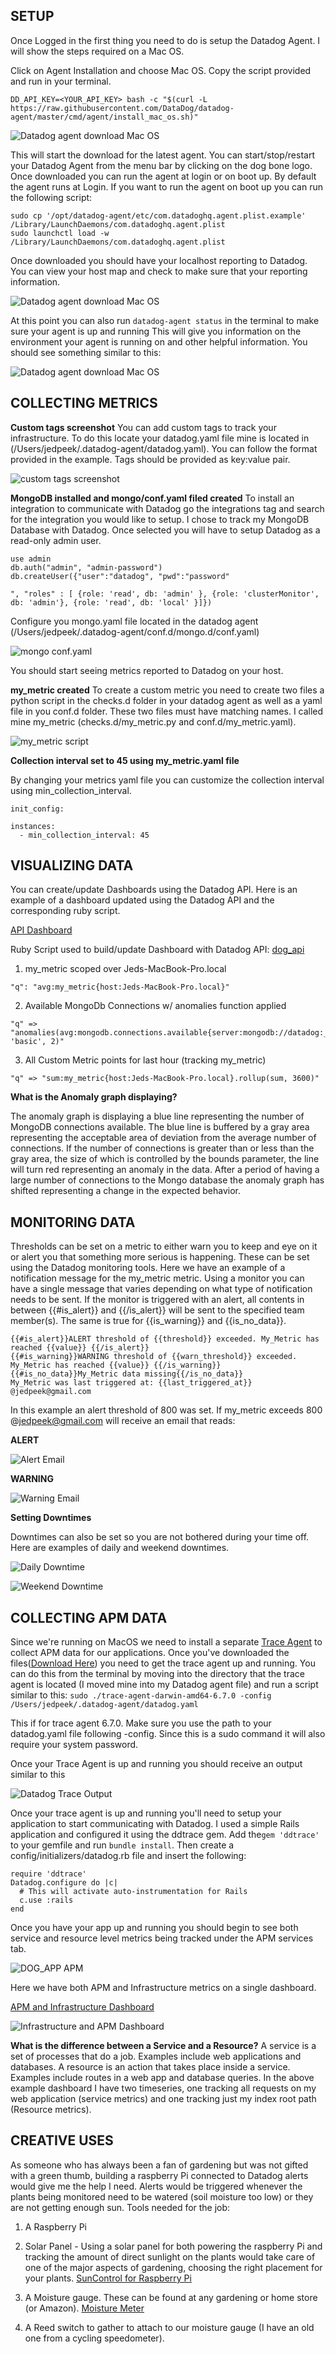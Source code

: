 ## SETUP

Once Logged in the first thing you need to do is setup the Datadog Agent.
I will show the steps required on a Mac OS.

Click on Agent Installation and choose Mac OS.
Copy the script provided and run in your terminal.

```
DD_API_KEY=<YOUR_API_KEY> bash -c "$(curl -L https://raw.githubusercontent.com/DataDog/datadog-agent/master/cmd/agent/install_mac_os.sh)"
```

![Datadog agent download Mac OS](DATADOG_SCREENSHOTS/Download_DD_Agent.png)

This will start the download for the latest agent.
You can start/stop/restart your Datadog Agent from the menu bar by clicking on the dog bone logo.
Once downloaded you can run the agent at login or on boot up.
By default the agent runs at Login.
If you want to run the agent on boot up you can run the following script:

```
sudo cp '/opt/datadog-agent/etc/com.datadoghq.agent.plist.example' /Library/LaunchDaemons/com.datadoghq.agent.plist
sudo launchctl load -w /Library/LaunchDaemons/com.datadoghq.agent.plist
```



Once downloaded you should have your localhost reporting to Datadog. You can view your host map and check to make sure that your reporting information.

![Datadog agent download Mac OS](DATADOG_SCREENSHOTS/DD_Hostmap.png)

At this point you can also run ```datadog-agent status``` in the terminal to make sure your agent is up and running
This will give you information on the environment your agent is running on and other helpful information.
You should see something similar to this:

![Datadog agent download Mac OS](DATADOG_SCREENSHOTS/DD_AGENT_STATUS.png)


## COLLECTING METRICS
**Custom tags screenshot**
You can add custom tags to track your infrastructure. To do this locate your datadog.yaml file
mine is located in (/Users/jedpeek/.datadog-agent/datadog.yaml).
You can follow the format provided in the example. Tags should be provided as key:value pair.

![custom tags screenshot](DATADOG_SCREENSHOTS/Custom_Tags.png?raw=true "Custom Tags")

**MongoDB installed and mongo/conf.yaml filed created**
To install an integration to communicate with Datadog go the integrations tag and search for the integration you would like to setup. I chose to track my MongoDB Database with Datadog. Once selected you will have to setup Datadog as a read-only admin user.

```
use admin
db.auth("admin", "admin-password")
db.createUser({"user":"datadog", "pwd":"password"

", "roles" : [ {role: 'read', db: 'admin' }, {role: 'clusterMonitor', db: 'admin'}, {role: 'read', db: 'local' }]})
```
 Configure you mongo.yaml file located in the datadog agent
 (/Users/jedpeek/.datadog-agent/conf.d/mongo.d/conf.yaml)

![mongo conf.yaml](DATADOG_SCREENSHOTS/mongo_yaml.png)

 You should start seeing metrics reported to Datadog on your host.

**my_metric created**
To create a custom metric you need to create two files a python script in the checks.d folder in your datadog agent as well as a yaml file in you conf.d folder. These two files must have matching names. I called mine my_metric (checks.d/my_metric.py and conf.d/my_metric.yaml).

![my_metric script](DATADOG_SCREENSHOTS/my_metric_python_script.png)


**Collection interval set to 45 using my_metric.yaml file**

By changing your metrics yaml file you can customize the collection interval using min_collection_interval.

```
init_config:

instances:
  - min_collection_interval: 45
  ```

## VISUALIZING DATA
You can create/update Dashboards using the Datadog API. Here is an example of a dashboard updated using the Datadog API and the corresponding ruby script.

[API Dashboard](https://app.datadoghq.com/dash/1021540/apimetrics?tile_size=m&page=0&is_auto=false&from_ts=1545081000000&to_ts=1545084600000&live=true)

Ruby Script used to build/update Dashboard with Datadog API: [dog_api](dog_api.rb)

1. my_metric scoped over Jeds-MacBook-Pro.local
```
"q": "avg:my_metric{host:Jeds-MacBook-Pro.local}"

```

2. Available MongoDb Connections w/ anomalies function applied
```
"q" => "anomalies(avg:mongodb.connections.available{server:mongodb://datadog:_localhost:27017}, 'basic', 2)"
```

3. All Custom Metric points for last hour (tracking my_metric)
```
"q" => "sum:my_metric{host:Jeds-MacBook-Pro.local}.rollup(sum, 3600)"
```


**What is the Anomaly graph displaying?**

The anomaly graph is displaying a blue line representing the number of MongoDB connections available. The blue line is buffered by a gray area representing the acceptable area of deviation from the average number of connections. If the number of connections is greater than or less than the gray area, the size of which is controlled by the bounds parameter, the line will turn red representing an anomaly in the data. After a period of having a large number of connections to the Mongo database the anomaly graph has shifted representing a change in the expected behavior.


## MONITORING DATA

Thresholds can be set on a metric to either warn you to keep and eye on it or alert you that something more serious is happening. These can be set using the Datadog monitoring tools.
Here we have an example of a notification message for the my_metric metric. Using a monitor you can have a single message that varies depending on what type of notification needs to be sent.
If the monitor is triggered with an alert, all contents in between {{#is_alert}} and {{/is_alert}} will be sent to the specified team member(s). The same is true for {{is_warning}} and {{is_no_data}}.

```
{{#is_alert}}ALERT threshold of {{threshold}} exceeded. My_Metric has reached {{value}} {{/is_alert}}
{{#is_warning}}WARNING threshold of {{warn_threshold}} exceeded. My_Metric has reached {{value}} {{/is_warning}}
{{#is_no_data}}My_Metric data missing{{/is_no_data}}
My_Metric was last triggered at: {{last_triggered_at}}
@jedpeek@gmail.com
```

In this example an alert threshold of 800 was set. If my_metric exceeds 800 @jedpeek@gmail.com will receive an email that reads:

**ALERT**

![Alert Email](DATADOG_SCREENSHOTS/Datadog_Alert.png)

**WARNING**

![Warning Email](DATADOG_SCREENSHOTS/Warning_Email.png)

**Setting Downtimes**

Downtimes can also be set so you are not bothered during your time off. Here are examples of daily and weekend downtimes.

![Daily Downtime](DATADOG_SCREENSHOTS/Downtime_Daily.png)

![Weekend Downtime](DATADOG_SCREENSHOTS/Weekend_Downtime.png)



## COLLECTING APM DATA

Since we're running on MacOS we need to install a separate [Trace Agent](https://github.com/DataDog/datadog-trace-agent#run-on-osx) to collect APM data for our applications.
Once you've downloaded the files([Download Here](https://github.com/DataDog/datadog-trace-agent/releases/tag/6.7.0)) you need to get the trace agent up and running. You can do this from the terminal by moving into the directory that the trace agent is located (I moved mine into my Datadog agent file) and run a script similar to this: ``` sudo ./trace-agent-darwin-amd64-6.7.0 -config /Users/jedpeek/.datadog-agent/datadog.yaml ```

This if for trace agent 6.7.0. Make sure you use the path to your datadog.yaml file following -config.
Since this is a sudo command it will also require your system password.

Once your Trace Agent is up and running you should receive an output similar to this

![Datadog Trace Output](DATADOG_SCREENSHOTS/DD_TRACE_OUTPUT.png)

Once your trace agent is up and running you'll need to setup your application to start communicating with Datadog.
I used a simple Rails application and configured it using the ddtrace gem. Add the``` gem 'ddtrace' ``` to your gemfile and run ```bundle install```. Then create a config/initializers/datadog.rb file and insert the following:

```
require 'ddtrace'
Datadog.configure do |c|
  # This will activate auto-instrumentation for Rails
  c.use :rails
end
```

Once you have your app up and running you should begin to see both service and resource level metrics being tracked under the APM services tab.

![DOG_APP APM](DATADOG_SCREENSHOTS/DD_DOG_APP.png)

Here we have both APM and Infrastructure metrics on a single dashboard.

[APM and Infrastructure Dashboard](https://app.datadoghq.com/dash/1022589/infrastructure-and-apm?tile_size=m&page=0&is_auto=false&from_ts=1545080940000&to_ts=1545084540000&live=true)

![Infrastructure and APM Dashboard](DATADOG_SCREENSHOTS/Infrastructure_and_APM_timeboard.png)

**What is the difference between a Service and a Resource?**
A service is a set of processes that do a job. Examples include web applications and databases.
A resource is an action that takes place inside a service. Examples include routes in a web app and database queries. In the above example dashboard I have two timeseries, one tracking all requests on my web application (service metrics) and one tracking just my index root path (Resource metrics).

## CREATIVE USES

As someone who has always been a fan of gardening but was not gifted with a green thumb, building a raspberry Pi connected to Datadog alerts would give me the help I need. Alerts would be triggered whenever the plants being monitored need to be watered (soil moisture too low) or they are not getting enough sun.
Tools needed for the job:

1. A Raspberry Pi

2. Solar Panel - Using a solar panel for both powering the raspberry Pi and tracking the amount of direct sunlight on the plants would take care of one of the major aspects of gardening, choosing the right placement for your plants. [SunControl for Raspberry Pi](https://www.kickstarter.com/projects/sunair/suncontrol-diy-solar-power-for-the-raspberry-pi-ar)

3. A Moisture gauge. These can be found at any gardening or home store (or Amazon). [Moisture Meter](https://www.amazon.com/Moisture-Gardens-Sensor-Flowers-Vegetable/dp/B07DL1V4V9/ref=asc_df_B07DL1V4V9/?tag=hyprod-20&linkCode=df0&hvadid=242120314056&hvpos=1o16&hvnetw=g&hvrand=2686245420727738238&hvpone=&hvptwo=&hvqmt=&hvdev=c&hvdvcmdl=&hvlocint=&hvlocphy=9031341&hvtargid=pla-486737576574&psc=1)

5. A Reed switch to gather to attach to our moisture gauge (I have an old one from a cycling speedometer).
